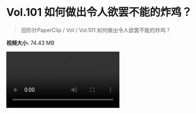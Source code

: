 # Vol.101 如何做出令人欲罢不能的炸鸡？

> 回形针PaperClip / Vol / Vol.101 如何做出令人欲罢不能的炸鸡？

**视频大小**: 74.43 MB

<div class="video"><video src="https://file.hsyhx.top/archive/PaperClip/Vol/101.mp4" controls preload>🤔 您的浏览器不支持 video 标签</video></div>